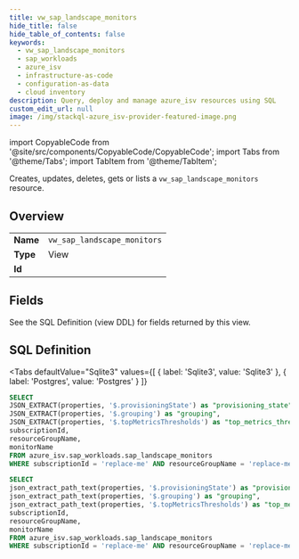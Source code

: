 ```yaml
--- 
title: vw_sap_landscape_monitors
hide_title: false
hide_table_of_contents: false
keywords:
  - vw_sap_landscape_monitors
  - sap_workloads
  - azure_isv
  - infrastructure-as-code
  - configuration-as-data
  - cloud inventory
description: Query, deploy and manage azure_isv resources using SQL
custom_edit_url: null
image: /img/stackql-azure_isv-provider-featured-image.png
---
```


import CopyableCode from '@site/src/components/CopyableCode/CopyableCode';
import Tabs from '@theme/Tabs';
import TabItem from '@theme/TabItem';

Creates, updates, deletes, gets or lists a <code>vw_sap_landscape_monitors</code> resource.

## Overview
<table><tbody>
<tr><td><b>Name</b></td><td><code>vw_sap_landscape_monitors</code></td></tr>
<tr><td><b>Type</b></td><td>View</td></tr>
<tr><td><b>Id</b></td><td><CopyableCode code="azure_isv.sap_workloads.vw_sap_landscape_monitors" /></td></tr>
</tbody></table>

## Fields

See the SQL Definition (view DDL) for fields returned by this view.

## SQL Definition

<Tabs
defaultValue="Sqlite3"
values={[
{ label: 'Sqlite3', value: 'Sqlite3' },
{ label: 'Postgres', value: 'Postgres' }
]}
>
<TabItem value="Sqlite3">

```sql
SELECT
JSON_EXTRACT(properties, '$.provisioningState') as "provisioning_state",
JSON_EXTRACT(properties, '$.grouping') as "grouping",
JSON_EXTRACT(properties, '$.topMetricsThresholds') as "top_metrics_thresholds",
subscriptionId,
resourceGroupName,
monitorName
FROM azure_isv.sap_workloads.sap_landscape_monitors
WHERE subscriptionId = 'replace-me' AND resourceGroupName = 'replace-me' AND monitorName = 'replace-me';
```

</TabItem>
<TabItem value="Postgres">

```sql
SELECT
json_extract_path_text(properties, '$.provisioningState') as "provisioning_state",
json_extract_path_text(properties, '$.grouping') as "grouping",
json_extract_path_text(properties, '$.topMetricsThresholds') as "top_metrics_thresholds",
subscriptionId,
resourceGroupName,
monitorName
FROM azure_isv.sap_workloads.sap_landscape_monitors
WHERE subscriptionId = 'replace-me' AND resourceGroupName = 'replace-me' AND monitorName = 'replace-me';
```

</TabItem>
</Tabs>
